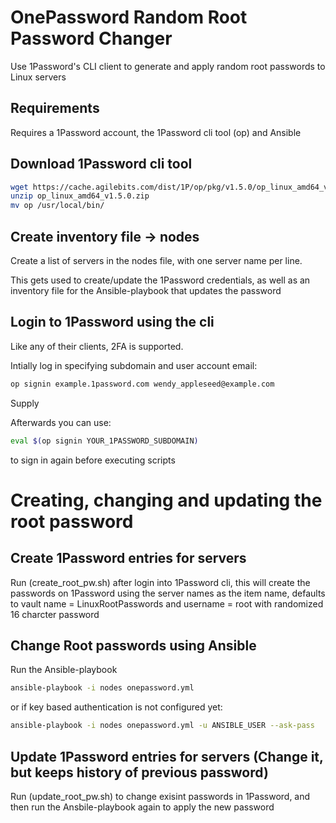 # OnePassword Random Root Password Changer

Use 1Password's CLI client to generate and apply random root passwords to Linux servers

## Requirements 

Requires a 1Password account, the 1Password cli tool (op) and Ansible

## Download 1Password cli tool

```sh
wget https://cache.agilebits.com/dist/1P/op/pkg/v1.5.0/op_linux_amd64_v1.5.0.zip
unzip op_linux_amd64_v1.5.0.zip
mv op /usr/local/bin/
```

## Create inventory file -> nodes

Create a list of servers in the nodes file, with one server name per line.

This gets used to create/update the 1Password credentials, as well as an inventory file for the Ansible-playbook that updates the password

## Login to 1Password using the cli

Like any of their clients, 2FA is supported.

Intially log in specifying subdomain and user account email:

```sh
op signin example.1password.com wendy_appleseed@example.com
```
Supply 

Afterwards you can use:

```sh
eval $(op signin YOUR_1PASSWORD_SUBDOMAIN)
```
to sign in again before executing scripts


# Creating, changing and updating the root password

## Create 1Password entries for servers

Run (create_root_pw.sh) after login into 1Password cli, this will create the passwords on 1Password using the server names as the item name, defaults to vault name = LinuxRootPasswords and username = root with randomized 16 charcter password

## Change Root passwords using Ansible

Run the Ansible-playbook


```sh
ansible-playbook -i nodes onepassword.yml
```

or if key based authentication is not configured yet:

```sh
ansible-playbook -i nodes onepassword.yml -u ANSIBLE_USER --ask-pass
```
## Update 1Password entries for servers (Change it, but keeps history of previous password)

Run (update_root_pw.sh) to change exisint passwords in 1Password, and then run the Ansbile-playbook again to apply the new password